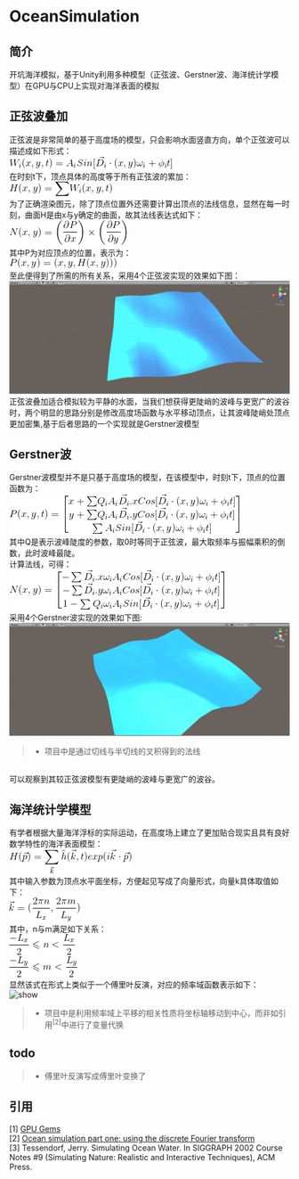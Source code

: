 # OceanSimulation
## 简介
开坑海洋模拟，基于Unity利用多种模型（正弦波、Gerstner波、海洋统计学模型）在GPU与CPU上实现对海洋表面的模拟
## 正弦波叠加  
正弦波是非常简单的基于高度场的模型，只会影响水面竖直方向，单个正弦波可以描述成如下形式：<br>
<img src="https://github.com/South-Walker/OceanSimulation/blob/master/Formula/SinesW.gif" alt="show" /><br>
在时刻t下，顶点具体的高度等于所有正弦波的累加：<br>
<img src="https://github.com/South-Walker/OceanSimulation/blob/master/Formula/SinesH.gif" alt="show" /><br>
为了正确渲染图元，除了顶点位置外还需要计算出顶点的法线信息，显然在每一时刻，曲面H是由x与y确定的曲面，故其法线表达式如下：<br>
<img src="https://github.com/South-Walker/OceanSimulation/blob/master/Formula/SinesN.gif" alt="show" /><br>
其中P为对应顶点的位置，表示为：<br>
<img src="https://github.com/South-Walker/OceanSimulation/blob/master/Formula/SinesP.gif" alt="show" /><br>
至此便得到了所需的所有关系，采用4个正弦波实现的效果如下图：<br>
<img src="https://github.com/South-Walker/OceanSimulation/blob/master/Gif/Sines.gif" alt="show" /><br>
正弦波叠加适合模拟较为平静的水面，当我们想获得更陡峭的波峰与更宽广的波谷时，两个明显的思路分别是修改高度场函数与水平移动顶点，让其波峰陡峭处顶点更加密集,基于后者思路的一个实现就是Gerstner波模型

## Gerstner波
Gerstner波模型并不是只基于高度场的模型，在该模型中，时刻t下，顶点的位置函数为：<br>
<img src="https://github.com/South-Walker/OceanSimulation/blob/master/Formula/GerstnerP.gif" alt="show" /><br>
其中Q是表示波峰陡度的参数，取0时等同于正弦波，最大取频率与振幅乘积的倒数，此时波峰最陡。<br>
计算法线，可得：<br>
<img src="https://github.com/South-Walker/OceanSimulation/blob/master/Formula/GerstnerN.gif" alt="show" /><br>
采用4个Gerstner波实现的效果如下图:<br>
<img src="https://github.com/South-Walker/OceanSimulation/blob/master/Gif/Gerstner.gif" alt="show" /><br>
>* 项目中是通过切线与半切线的叉积得到的法线<br>
##
可以观察到其较正弦波模型有更陡峭的波峰与更宽广的波谷。
## 海洋统计学模型
有学者根据大量海洋浮标的实际运动，在高度场上建立了更加贴合现实且具有良好数学特性的海洋表面模型：<br>
<img src="https://github.com/South-Walker/OceanSimulation/blob/master/Formula/DFTH.gif" alt="show" /><br>
其中输入参数为顶点水平面坐标，方便起见写成了向量形式，向量k具体取值如下：<br>
<img src="https://github.com/South-Walker/OceanSimulation/blob/master/Formula/DFTK.gif" alt="show" /><br>
其中，n与m满足如下关系：<br>
<img src="https://github.com/South-Walker/OceanSimulation/blob/master/Formula/DFTn.gif" alt="show" /><br>
<img src="https://github.com/South-Walker/OceanSimulation/blob/master/Formula/DFTm.gif" alt="show" /><br>
显然该式在形式上类似于一个傅里叶反演，对应的频率域函数表示如下：<br>
<img src="https://github.com/South-Walker/OceanSimulation/blob/master/Formula/DFTkt.gif" alt="show" /><br>


>* 项目中是利用频率域上平移的相关性质将坐标轴移动到中心，而非如引用<sup>[2]</sup>中进行了变量代换<br>
## todo
>* 傅里叶反演写成傅里叶变换了

## 引用
[1] [GPU Gems](https://developer.nvidia.com/gpugems/GPUGems/gpugems_ch01.html) <br>
[2] [Ocean simulation part one: using the discrete Fourier transform](https://www.keithlantz.net/2011/10/ocean-simulation-part-one-using-the-discrete-fourier-transform/) <br>
[3] Tessendorf, Jerry. Simulating Ocean Water. In SIGGRAPH 2002 Course Notes #9 (Simulating Nature: Realistic and Interactive Techniques), ACM Press. 
